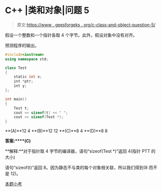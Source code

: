 # C++ |类和对象|问题 5

> 原文:[https://www . geesforgeks . org/c-class-and-object-question-5/](https://www.geeksforgeeks.org/c-class-and-object-question-5/)

假设一个整数和一个指针各取 4 个字节。此外，假设对象中没有对齐。

预测程序的输出。

```cpp
#include<iostream>
using namespace std;

class Test
{
    static int x;
    int *ptr;
    int y;
};

int main()
{
    Test t;
    cout << sizeof(t) << " ";
    cout << sizeof(Test *);
}
```

**(A)**12 4
**(B)**12 12
**(C)**8 4
**(D)**8 8

**答案:****(C)**

**解释:**对于指针取 4 字节的编译器，语句“sizeof(Test *)”返回 4(指针 PTT 的大小)

语句“sizeof(t)”返回 8。因为静态不与类的每个对象相关联，所以我们得到(8 而不是 12)。

[本题小考](https://www.geeksforgeeks.org/quiz-corner-gq/)